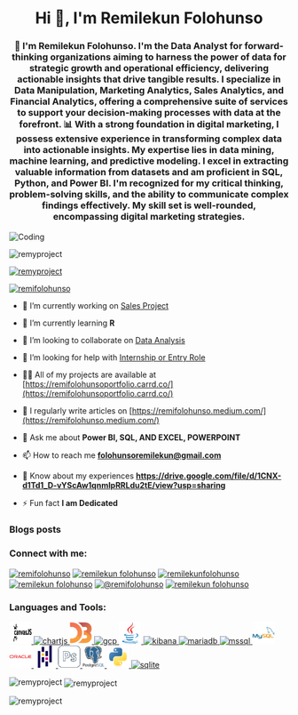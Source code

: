 <h1 align="center">Hi 👋, I'm Remilekun Folohunso</h1>
<h3 align="center">👋 I'm Remilekun Folohunso. I'm the Data Analyst for forward-thinking organizations aiming to harness the power of data for strategic growth and operational efficiency, delivering actionable insights that drive tangible results. I specialize in Data Manipulation, Marketing Analytics, Sales Analytics, and Financial Analytics, offering a comprehensive suite of services to support your decision-making processes with data at the forefront. 📊 With a strong foundation in digital marketing, I possess extensive experience in transforming complex data into actionable insights. My expertise lies in data mining, machine learning, and predictive modeling. I excel in extracting valuable information from datasets and am proficient in SQL, Python, and Power BI. I'm recognized for my critical thinking, problem-solving skills, and the ability to communicate complex findings effectively. My skill set is well-rounded, encompassing digital marketing strategies.</h3>

<img align="center" alt="Coding" width="400" src="https://www.edureka.co/blog/wp-content/uploads/2018/08/Insurance-Leadspace-Aniamted.gif">


<p align="left"> <img src="https://komarev.com/ghpvc/?username=remyproject&label=Profile%20views&color=0e75b6&style=flat" alt="remyproject" /> </p>

<p align="left"> <a href="https://github.com/ryo-ma/github-profile-trophy"><img src="https://github-profile-trophy.vercel.app/?username=remyproject" alt="remyproject" /></a> </p>

<p align="left"> <a href="https://twitter.com/remifolohunso" target="blank"><img src="https://img.shields.io/twitter/follow/remifolohunso?logo=twitter&style=for-the-badge" alt="remifolohunso" /></a> </p>

- 🔭 I’m currently working on [Sales Project](https://remifolohunsoportfolio.carrd.co/)

- 🌱 I’m currently learning **R**

- 👯 I’m looking to collaborate on [Data Analysis](https://remifolohunsoportfolio.carrd.co/)

- 🤝 I’m looking for help with [Internship or Entry Role](https://remifolohunsoportfolio.carrd.co/)

- 👨‍💻 All of my projects are available at [https://remifolohunsoportfolio.carrd.co/](https://remifolohunsoportfolio.carrd.co/)

- 📝 I regularly write articles on [https://remifolohunso.medium.com/](https://remifolohunso.medium.com/)

- 💬 Ask me about **Power BI, SQL, AND EXCEL, POWERPOINT**

- 📫 How to reach me **folohunsoremilekun@gmail.com**

- 📄 Know about my experiences **https://drive.google.com/file/d/1CNX-d1Td1_D-vYScAw1qnmIpRRLdu2tE/view?usp=sharing**
  
- ⚡ Fun fact **I am Dedicated**

### Blogs posts
<!-- [BLOG-POST-LIST:START ](https://remifolohunso.medium.com/social-buzz-analysis-933d0f1e3f09)-->
<!-- [BLOG-POST-LIST:END](https://remifolohunso.medium.com/gender-development-index-1990-2021-aacefc1ad149) -->

<h3 align="left">Connect with me:</h3>
<p align="left">
<a href="https://twitter.com/remifolohunso" target="blank"><img align="center" src="https://raw.githubusercontent.com/rahuldkjain/github-profile-readme-generator/master/src/images/icons/Social/twitter.svg" alt="remifolohunso" height="30" width="40" /></a>
<a href="https://linkedin.com/in/remilekun folohunso" target="blank"><img align="center" src="https://raw.githubusercontent.com/rahuldkjain/github-profile-readme-generator/master/src/images/icons/Social/linked-in-alt.svg" alt="remilekun folohunso" height="30" width="40" /></a>
<a href="https://kaggle.com/remilekunfolohunso" target="blank"><img align="center" src="https://raw.githubusercontent.com/rahuldkjain/github-profile-readme-generator/master/src/images/icons/Social/kaggle.svg" alt="remilekunfolohunso" height="30" width="40" /></a>
<a href="https://fb.com/remilekun folohunso" target="blank"><img align="center" src="https://raw.githubusercontent.com/rahuldkjain/github-profile-readme-generator/master/src/images/icons/Social/facebook.svg" alt="remilekun folohunso" height="30" width="40" /></a>
<a href="https://medium.com/@remifolohunso" target="blank"><img align="center" src="https://raw.githubusercontent.com/rahuldkjain/github-profile-readme-generator/master/src/images/icons/Social/medium.svg" alt="@remifolohunso" height="30" width="40" /></a>
<a href="https://www.youtube.com/c/remilekun folohunso" target="blank"><img align="center" src="https://raw.githubusercontent.com/rahuldkjain/github-profile-readme-generator/master/src/images/icons/Social/youtube.svg" alt="remilekun folohunso" height="30" width="40" /></a>
</p>

<h3 align="left">Languages and Tools:</h3>
<p align="left"> <a href="https://canvasjs.com" target="_blank" rel="noreferrer"> <img src="https://raw.githubusercontent.com/Hardik0307/Hardik0307/master/assets/canvasjs-charts.svg" alt="canvasjs" width="40" height="40"/> </a> <a href="https://www.chartjs.org" target="_blank" rel="noreferrer"> <img src="https://www.chartjs.org/media/logo-title.svg" alt="chartjs" width="40" height="40"/> </a> <a href="https://d3js.org/" target="_blank" rel="noreferrer"> <img src="https://raw.githubusercontent.com/devicons/devicon/master/icons/d3js/d3js-original.svg" alt="d3js" width="40" height="40"/> </a> <a href="https://cloud.google.com" target="_blank" rel="noreferrer"> <img src="https://www.vectorlogo.zone/logos/google_cloud/google_cloud-icon.svg" alt="gcp" width="40" height="40"/> </a> <a href="https://www.java.com" target="_blank" rel="noreferrer"> <img src="https://raw.githubusercontent.com/devicons/devicon/master/icons/java/java-original.svg" alt="java" width="40" height="40"/> </a> <a href="https://www.elastic.co/kibana" target="_blank" rel="noreferrer"> <img src="https://www.vectorlogo.zone/logos/elasticco_kibana/elasticco_kibana-icon.svg" alt="kibana" width="40" height="40"/> </a> <a href="https://mariadb.org/" target="_blank" rel="noreferrer"> <img src="https://www.vectorlogo.zone/logos/mariadb/mariadb-icon.svg" alt="mariadb" width="40" height="40"/> </a> <a href="https://www.microsoft.com/en-us/sql-server" target="_blank" rel="noreferrer"> <img src="https://www.svgrepo.com/show/303229/microsoft-sql-server-logo.svg" alt="mssql" width="40" height="40"/> </a> <a href="https://www.mysql.com/" target="_blank" rel="noreferrer"> <img src="https://raw.githubusercontent.com/devicons/devicon/master/icons/mysql/mysql-original-wordmark.svg" alt="mysql" width="40" height="40"/> </a> <a href="https://www.oracle.com/" target="_blank" rel="noreferrer"> <img src="https://raw.githubusercontent.com/devicons/devicon/master/icons/oracle/oracle-original.svg" alt="oracle" width="40" height="40"/> </a> <a href="https://pandas.pydata.org/" target="_blank" rel="noreferrer"> <img src="https://raw.githubusercontent.com/devicons/devicon/2ae2a900d2f041da66e950e4d48052658d850630/icons/pandas/pandas-original.svg" alt="pandas" width="40" height="40"/> </a> <a href="https://www.photoshop.com/en" target="_blank" rel="noreferrer"> <img src="https://raw.githubusercontent.com/devicons/devicon/master/icons/photoshop/photoshop-line.svg" alt="photoshop" width="40" height="40"/> </a> <a href="https://www.postgresql.org" target="_blank" rel="noreferrer"> <img src="https://raw.githubusercontent.com/devicons/devicon/master/icons/postgresql/postgresql-original-wordmark.svg" alt="postgresql" width="40" height="40"/> </a> <a href="https://www.python.org" target="_blank" rel="noreferrer"> <img src="https://raw.githubusercontent.com/devicons/devicon/master/icons/python/python-original.svg" alt="python" width="40" height="40"/> </a> <a href="https://www.sqlite.org/" target="_blank" rel="noreferrer"> <img src="https://www.vectorlogo.zone/logos/sqlite/sqlite-icon.svg" alt="sqlite" width="40" height="40"/> </a> </p>

<p><img align="left" src="https://github-readme-stats.vercel.app/api/top-langs?username=remyproject&show_icons=true&locale=en&layout=compact" alt="remyproject" /></p>

<p>&nbsp;<img align="center" src="https://github-readme-stats.vercel.app/api?username=remyproject&show_icons=true&locale=en" alt="remyproject" /></p>

<p><img align="center" src="https://github-readme-streak-stats.herokuapp.com/?user=remyproject&" alt="remyproject" /></p>




